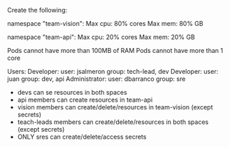 Create the following:

namespace "team-vision":
  Max cpu: 80% cores
  Max mem: 80% GB

namespace "team-api":
  Max cpu: 20% cores
  Max mem: 20% GB

Pods cannot have more than 100MB of RAM
Pods cannot have more than 1 core

Users:
  Developer: 
    user: jsalmeron
    group: tech-lead, dev
  Developer:
    user: juan
    group: dev, api
  Administrator:
    user: dbarranco
    group: sre

- devs can se resources in both spaces
- api members can create resources in team-api
- vision members can create/delete/resources in team-vision (except secrets)
- teach-leads members can create/delete/resources in both spaces (except secrets)
- ONLY sres can create/delete/access secrets

